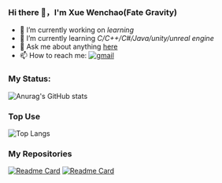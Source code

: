 ### Hi there 👋，I'm Xue Wenchao(Fate Gravity)

-   🔭 I’m currently working on *learning*
-   🌱 I’m currently learning *C/C++/C#/Java/unity/unreal engine*
-   💬 Ask me about anything [here](https://github.com/Axzed/Axzed/issues)
-   📫 How to reach me:
[![gmail](https://img.shields.io/badge/-waxwc1491224820@gmail.com-c14438?style=flat-square&logo=Gmail&logoColor=white&link=mailto:waxwc1491224820@gmail.com)](mailto:waxwc1491224820@gmail.com)

### My Status:
![Anurag's GitHub stats](https://github-readme-stats.vercel.app/api?username=Axzed&show_icons=true&theme=tokyonight)

### Top Use
![Top Langs](https://github-readme-stats.vercel.app/api/top-langs/?username=Axzed&layout=compact&theme=vue-dark)

### My Repositories
[![Readme Card](https://github-readme-stats.vercel.app/api/pin/?username=Axzed&repo=Algorithm-practic)](https://github.com/Axzed/Algorithm-practic)
[![Readme Card](https://github-readme-stats.vercel.app/api/pin/?username=Axzed&repo=C)](https://github.com/Axzed/C)




